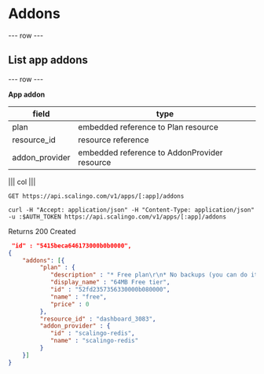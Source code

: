 # Addons

--- row ---

## List app addons

--- row ---

**App addon**

| field          | type                                          |
| -------------- | --------------------------------------------- |
| plan           | embedded reference to Plan resource           |
| resource_id    | resource reference                            |
| addon_provider | embedded reference to AddonProvider resource  |

||| col |||

`GET https://api.scalingo.com/v1/apps/[:app]/addons`

```
curl -H "Accept: application/json" -H "Content-Type: application/json" -u :$AUTH_TOKEN https://api.scalingo.com/v1/apps/[:app]/addons
```

Returns 200 Created
```json
 "id" : "5415beca646173000b0b0000",
{
    "addons": [{
         "plan" : {
            "description" : "* Free plan\r\n* No backups (you can do it yourself)\r\n* 64MB RAM\r\n* 64MB disk space (hard limit)\r\n* Multiple Users\r\n* Community Support\r\n* Ideal for non critical cache or queueing system",
            "display_name" : "64MB Free tier",
            "id" : "52fd2357356330000b080000",
            "name" : "free",
            "price" : 0
         },
         "resource_id" : "dashboard_3083",
         "addon_provider" : {
            "id" : "scalingo-redis",
            "name" : "scalingo-redis"
         }
    }]
}
```
